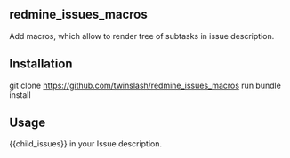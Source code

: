 ## redmine_issues_macros

  Add macros, which allow to render tree of subtasks in issue description.

## Installation

  git clone https://github.com/twinslash/redmine_issues_macros
  run bundle install

## Usage

{{child_issues}} in your Issue description.


